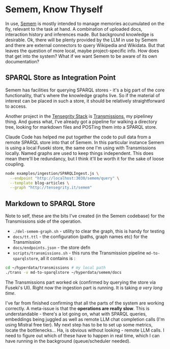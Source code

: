# Semem, Know Thyself

In use, [Semem](https://github.com/danja/semem/) is mostly intended to manage memories accumulated on the fly, relevant to the task at hand. A combination of uploaded docs, interaction history and inferences made. But background knowledge is desirable. Ok, there will be plenty provided by the LLM in use by Semem and there are external connectors to query Wikipedia and Wikidata. But that leaves the question of more local, maybe project-specific info. How does that get into the system? What if we want Semem to be aware of its own documentation?

## SPARQL Store as Integration Point

Semem has facilities for querying SPARQL stores - it's a big part of the core functionality, that's where the knowledge graphs live. So if the material of interest can be placed in such a store, it should be relatively straightforward to access.

Another project in the [Tensegrity Stack](https://github.com/danja/tensegrity) is [Transmissions](https://github.com/danja/transmissions), my pipeliney thing. And guess what, I've already got a pipeline for walking a directory tree, looking for markdown files and POSTing them into a SPARQL store.

Claude Code has helped me put together the code to pull data from a remote SPARQL store into that of Semem. In this particular instance Semem is using a local Fuseki store, the same one I'm using with Transmissions locally. Named graphs are used to keep things independent. This does mean there'll be redundancy, but I think it'll be worth it for the sake of loose coupling.

```sh
node examples/ingestion/SPARQLIngest.js \
  --endpoint "http://localhost:3030/semem/query" \
  --template blog-articles \
  --graph "http://tensegrity.it/semem"
```

## Markdown to SPARQL Store 

Note to self, these are the bits I've created (in the Semem codebase) for the Transmissions side of the operation.

* `./del-semem-graph.sh` - utility to clear the graph, this is handy for testing
* `docs/tt.ttl` - the configuration (paths, graph names etc) for the Transmission
* `docs/endpoints.json` - the store defn
* `scripts/transmissions.sh` - this runs the Transmission pipeline `md-to-sparqlstore`, all it contains is :
```sh
cd ~/hyperdata/transmissions # my local path
./trans -v md-to-sparqlstore ~/hyperdata/semem/docs
```

The Transmissions part worked ok (confirmed by querying the store via Fuseki's UI). Right now the ingestion part is running. It is taking *a very long time*.

I've far from finished confirming that all the parts of the system are working correctly. A meta-issue is that the **operations are really slow**. This is understandable - there's a lot going on, what with SPARQL queries, embeddings being juggled as well as remote LLM chat completion calls (I'm using Mistral free tier). My next step has to be to set up some metrics, locate the bottlenecks... Ha, is obvious without looking - remote LLM calls. I need to figure out which of these have to happen in real time, which I can have running in the background (queue/scheduler needed).  

